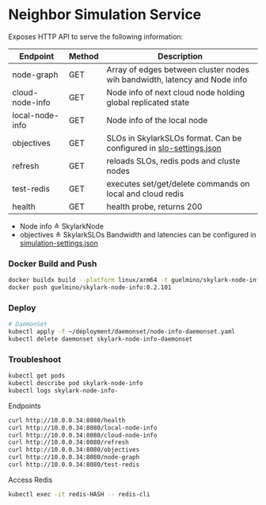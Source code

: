 # Neighbor Simulation Service
Exposes HTTP API to serve the following information:

| Endpoint        | Method | Description                                                                                      |
|-----------------|--------|--------------------------------------------------------------------------------------------------|
| node-graph      | GET    | Array of edges between cluster nodes wih bandwidth, latency and Node info                        | 
| cloud-node-info | GET    | Node info of next cloud node holding global replicated state                                     |
| local-node-info | GET    | Node info of the local node                                                                      |
| objectives      | GET    | SLOs in SkylarkSLOs format. Can be configured in [slo-settings.json](settings/slo-settings.json) |
| refresh         | GET    | reloads SLOs, redis pods and cluste nodes                                                        |
| test-redis      | GET    | executes set/get/delete commands on local and cloud redis                                        |
| health          | GET    | health probe, returns 200                                                                        |

- Node info ≙ SkylarkNode
- objectives ≙ SkylarkSLOs
Bandwidth and latencies can be configured in [simulation-settings.json](settings/simulation-settings.json)
### Docker Build and Push
```bash
docker buildx build --platform linux/arm64 -t guelmino/skylark-node-info:0.2.101 .
docker push guelmino/skylark-node-info:0.2.101
```
### Deploy
```bash
# DaemonSet
kubectl apply -f ~/deployment/daemonset/node-info-daemonset.yaml
kubectl delete daemonset skylark-node-info-daemonset
```
### Troubleshoot
```bash
kubectl get pods
kubectl describe pod skylark-node-info
kubectl logs skylark-node-info-
```

Endpoints
```bash
curl http://10.0.0.34:8080/health
curl http://10.0.0.34:8080/local-node-info
curl http://10.0.0.34:8080/cloud-node-info
curl http://10.0.0.34:8080/refresh
curl http://10.0.0.34:8080/objectives
curl http://10.0.0.34:8080/node-graph
curl http://10.0.0.34:8080/test-redis

```

Access Redis
```bash
kubectl exec -it redis-HASH -- redis-cli
```